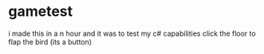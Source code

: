 # gametest
i made this in a n hour and it was to test my c# capabilities
click the floor to flap the bird (its a button)
